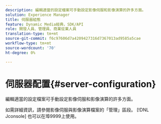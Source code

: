 ```yaml
---
description: 編輯適當的設定檔案可手動設定影像伺服和影像演算的許多方面。
solution: Experience Manager
title: 伺服器組態
feature: Dynamic Media經典，SDK/API
role: 開發人員、管理員、商業從業人員
translation-type: tm+mt
source-git-commit: f6c97606d7a4209427316d7367013ad9585a5cae
workflow-type: tm+mt
source-wordcount: '70'
ht-degree: 0%

---
```



# 伺服器配置{#server-configuration}

編輯適當的設定檔案可手動設定影像伺服和影像演算的許多方面。

如需詳細資訊，請參閱影像伺服與影像演算檔案的「管理」區段。 [!DNL Jconsole] 也可以在埠9999上使用。
